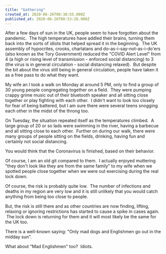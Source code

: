 ```yaml
---
title: "Gathering"
created_at: 2020-06-26T00:38:55.000Z
published_at: 2020-06-26T00:53:26.000Z
---
```

After a few days of sun in the UK, people seem to have forgotten about the pandemic.  The high temperatures have addled their brains, turning them back into the sorts of idiots that helped spread it in the beginning.  The UK assembly of hypocrites, crooks, charlatans and do-as-i-say-not-as-i-do'ers (also known as the Tory Government) reduced the "COVID Alert Level" from 4 (a high or rising level of transmission - enforced social distancing) to 3 (the virus is in general circulation - social distancing relaxed).  But despite the bit about the virus still being in general circulation, people have taken it as a free pass to do what they want.

My wife an I took a walk on Monday at around 5 PM, only to find a group of 30 young people congregating together on a field.  They were pumping crappy grime music out of their bluetooth speaker and all sitting close together or play fighting with each other.  I didn't want to look too closely for fear of being battered, but I am sure there were several teens snogging each other in the midst of the throng too.

On Tuesday, the situation repeated itself as the temperatures climbed.  A large group of 20 or so lads were swimming in the river, having a barbecue and all sitting close to each other.  Further on during our walk, there were many groups of people sitting on the fields, drinking, having fun and certainly not social distancing.

You would think that the Coronavirus is finished, based on their behavior.

Of course, I am an old git compared to them.  I actually enjoyed muttering "they don't look like they are from the same family" to my wife when we spotted people close together when we were out exercising during the real lock down.

Of course, the risk is probably quite low.  The number of infections and deaths in my region are very low and it is still unlikely that you would catch anything from being too close to people.

But, the risk is still there and as other countries are now finding, lifting, relaxing or ignoring restrictions has started to cause a spike in cases again.  The lock down is returning for them and it will most likely be the same for the UK too.

There is a well-known saying: "Only mad dogs and Englishmen go out in the midday sun".

What about "Mad Englishmen" too?  Idiots.
